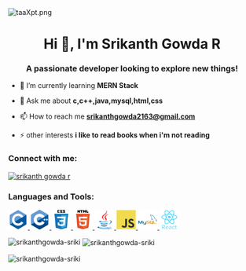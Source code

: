 <img src="https://iili.io/taaXpt.png" alt="taaXpt.png" border="0" height="500" width="500">
<h1 align="center">Hi 👋, I'm Srikanth Gowda R</h1>
<h3 align="center">A passionate developer looking to explore new things!</h3>



- 🌱 I’m currently learning **MERN Stack**

- 💬 Ask me about **c,c++,java,mysql,html,css**

- 📫 How to reach me **srikanthgowda2163@gmail.com**

- ⚡ other interests **i like to read books when i'm not reading**

<h3 align="left">Connect with me:</h3>
<p align="left">
<a href="https://linkedin.com/in/srikanth gowda r" target="blank"><img align="center" src="https://raw.githubusercontent.com/rahuldkjain/github-profile-readme-generator/master/src/images/icons/Social/linked-in-alt.svg" alt="srikanth gowda r" height="30" width="40" /></a>
</p>

<h3 align="left">Languages and Tools:</h3>
<p align="left"> <a href="https://www.cprogramming.com/" target="_blank" rel="noreferrer"> <img src="https://raw.githubusercontent.com/devicons/devicon/master/icons/c/c-original.svg" alt="c" width="40" height="40"/> </a> <a href="https://www.w3schools.com/cpp/" target="_blank" rel="noreferrer"> <img src="https://raw.githubusercontent.com/devicons/devicon/master/icons/cplusplus/cplusplus-original.svg" alt="cplusplus" width="40" height="40"/> </a> <a href="https://www.w3schools.com/css/" target="_blank" rel="noreferrer"> <img src="https://raw.githubusercontent.com/devicons/devicon/master/icons/css3/css3-original-wordmark.svg" alt="css3" width="40" height="40"/> </a> <a href="https://www.w3.org/html/" target="_blank" rel="noreferrer"> <img src="https://raw.githubusercontent.com/devicons/devicon/master/icons/html5/html5-original-wordmark.svg" alt="html5" width="40" height="40"/> </a> <a href="https://www.java.com" target="_blank" rel="noreferrer"> <img src="https://raw.githubusercontent.com/devicons/devicon/master/icons/java/java-original.svg" alt="java" width="40" height="40"/> </a> <a href="https://developer.mozilla.org/en-US/docs/Web/JavaScript" target="_blank" rel="noreferrer"> <img src="https://raw.githubusercontent.com/devicons/devicon/master/icons/javascript/javascript-original.svg" alt="javascript" width="40" height="40"/> </a> <a href="https://www.mysql.com/" target="_blank" rel="noreferrer"> <img src="https://raw.githubusercontent.com/devicons/devicon/master/icons/mysql/mysql-original-wordmark.svg" alt="mysql" width="40" height="40"/> </a> <a href="https://reactjs.org/" target="_blank" rel="noreferrer"> <img src="https://raw.githubusercontent.com/devicons/devicon/master/icons/react/react-original-wordmark.svg" alt="react" width="40" height="40"/> </a> </p>

<p><img align="left" src="https://github-readme-stats.vercel.app/api/top-langs?username=srikanthgowda-sriki&show_icons=true&locale=en&layout=compact" alt="srikanthgowda-sriki" /></p>

<p>&nbsp;<img align="center" src="https://github-readme-stats.vercel.app/api?username=srikanthgowda-sriki&show_icons=true&locale=en" alt="srikanthgowda-sriki" /></p>

<p><img align="center" src="https://github-readme-streak-stats.herokuapp.com/?user=srikanthgowda-sriki&" alt="srikanthgowda-sriki" /></p>
